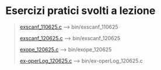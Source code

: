 # Esercizi pratici svolti a lezione

> [exscanf_110625.c](/exercises/exscanf_110625.c)  --> bin/exscanf_110625
> 
> [exscanf_120625.c](/exercises/exscanf_120625.c)  --> bin/exscanf_120625
>
> [exope_120625.c](/exercises/exope_120625.c)   --> bin/exope_120625
>
> [ex-operLog_120625.c](/exercises/ex-operLog120625.c)  --> bin/ex-operLog_120625.c
>
> 